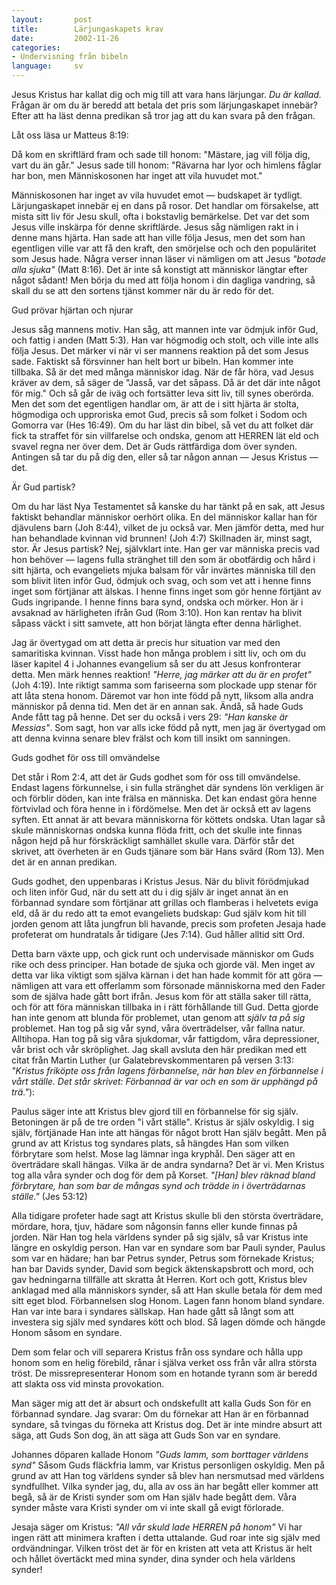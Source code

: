 ```yaml
---
layout:       post
title:        Lärjungaskapets krav
date:         2002-11-26
categories:
- Undervisning från bibeln
language:     sv
---
```

Jesus Kristus har kallat dig och mig till att vara hans lärjungar. <em>Du är kallad.</em> Frågan är om du är beredd att betala det pris som lärjungaskapet innebär? Efter att ha läst denna predikan så tror jag att du kan svara på den frågan.


Låt oss läsa ur Matteus 8:19:
<p class="bible">Då kom en skriftlärd fram och sade till honom: "Mästare, jag vill följa dig, vart du än går." Jesus sade till honom: "Rävarna har lyor och himlens fåglar har bon, men Människosonen har inget att vila huvudet mot."</p>
Människosonen har inget av vila huvudet emot &mdash;  budskapet är tydligt. Lärjungaskapet innebär ej en dans på rosor. Det handlar om försakelse, att mista sitt liv för Jesu skull, ofta i bokstavlig bemärkelse. Det var det som Jesus ville inskärpa för denne skriftlärde. Jesus såg nämligen rakt in i denne mans hjärta. Han sade att han ville följa Jesus, men det som han egentligen ville var att få den kraft, den smörjelse och och den populäritet som Jesus hade. Några verser innan läser vi nämligen om att Jesus <em>"botade alla sjuka"</em> (Matt 8:16). Det är inte så konstigt att människor längtar efter något sådant! Men börja du med att följa honom i din dagliga vandring, så skall du se att den sortens tjänst kommer när du är redo för det.

<box>Gud prövar hjärtan och njurar</box>

Jesus såg mannens motiv. Han såg, att mannen inte var ödmjuk inför Gud, och fattig i anden (Matt 5:3). Han var högmodig och stolt, och ville inte alls följa Jesus. Det märker vi när vi ser mannens reaktion på det som Jesus sade. Faktiskt så försvinner han helt bort ur bibeln. Han kommer inte tillbaka. Så är det med många människor idag. När de får höra, vad Jesus kräver av dem, så säger de "Jasså, var det såpass. Då är det där inte något för mig." Och så går de iväg och fortsätter leva sitt liv, till synes oberörda. Men det som det egentligen handlar om, är att de i sitt hjärta är stolta, högmodiga och upproriska emot Gud, precis så som folket i Sodom och Gomorra var (Hes 16:49). Om du har läst din bibel, så vet du att folket där fick ta straffet för sin villfarelse och ondska, genom att HERREN lät eld och svavel regna ner över dem. Det är Guds rättfärdiga dom över synden. Antingen så tar du på dig den, eller så tar någon annan &mdash; Jesus Kristus &mdash; det.

<box>Är Gud partisk?</box>

Om du har läst Nya Testamentet så kanske du har tänkt på en sak, att Jesus faktiskt behandlar människor oerhört olika. En del människor kallar han för djävulens barn (Joh 8:44), vilket de ju också var. Men jämför detta, med hur han behandlade kvinnan vid brunnen! (Joh 4:7) Skillnaden är, minst sagt, stor. Är Jesus partisk? Nej, självklart inte. Han ger var människa precis vad hon behöver &mdash; lagens fulla stränghet till den som är obotfärdig och hård i sitt hjärta, och evangeliets mjuka balsam för vår invärtes människa till den som blivit liten inför Gud, ödmjuk och svag, och som vet att i henne finns inget som förtjänar att älskas. I henne finns inget som gör henne förtjänt av Guds ingripande. I henne finns bara synd, ondska och mörker. Hon är i avsaknad av härligheten ifrån Gud (Rom 3:10). Hon kan rentav ha blivit såpass väckt i sitt samvete, att hon börjat längta efter denna  härlighet.

Jag är övertygad om att detta är precis hur situation var med den samaritiska kvinnan. Visst hade hon många problem i sitt liv, och om du läser kapitel 4 i Johannes evangelium så ser du att Jesus konfronterar detta. Men märk hennes reaktion! <em>"Herre, jag märker att du är en profet"</em> (Joh 4:19). Inte riktigt samma som fariseerna som plockade upp stenar för att låta stena honom. Däremot var hon inte född på nytt, liksom alla andra människor på denna tid. Men det är en annan sak. Ändå, så hade Guds Ande fått tag på henne. Det ser du också i vers 29: <em>"Han kanske är Messias"</em>. Som sagt, hon var alls icke född på nytt, men jag är övertygad om att denna kvinna senare blev frälst och kom till insikt om sanningen.

<box>Guds godhet för oss till omvändelse</box>

Det står i Rom 2:4, att det är Guds godhet som för oss till omvändelse. Endast lagens förkunnelse, i sin fulla stränghet där syndens lön verkligen är och förblir döden, kan inte frälsa en människa. Det kan endast göra henne förtvivlad och föra henne in i fördömelse. Men det är också ett av lagens syften. Ett annat är att bevara människorna för köttets ondska. Utan lagar så skule människornas ondska kunna flöda fritt, och det skulle inte finnas någon hejd på hur förskräckligt samhället skulle vara. Därför står det skrivet, att överheten är en Guds tjänare som bär Hans svärd (Rom 13). Men det är en annan predikan.

Guds godhet, den uppenbaras i Kristus Jesus. När du blivit förödmjukad och liten inför Gud, när du sett att du i dig själv är inget annat än en förbannad syndare som förtjänar att grillas och flamberas i helvetets eviga eld, då är du redo att ta emot evangeliets budskap: Gud själv kom hit till jorden genom att låta jungfrun bli havande, precis som profeten Jesaja hade profeterat om hundratals år tidigare (Jes 7:14). Gud håller alltid sitt Ord.

Detta barn växte upp, och gick runt och undervisade människor om Guds rike och dess principer. Han botade de sjuka och gjorde väl. Men inget av detta var lika viktigt som själva kärnan i det han hade kommit för att göra &mdash; nämligen att vara ett offerlamm som  försonade människorna med den Fader som de själva hade gått bort ifrån. Jesus kom för att ställa saker till rätta, och för att föra människan tillbaka in i rätt förhållande till Gud. Detta gjorde han inte genom att blunda för problemet, utan genom att <em>själv ta på sig</em> problemet. Han tog på sig vår synd, våra överträdelser, vår fallna natur. Alltihopa. Han tog på sig våra sjukdomar, vår fattigdom, våra depressioner, vår brist och vår skröplighet. Jag skall avsluta den här predikan med ett citat från Martin Luther (ur Galatebrevskommentaren på versen 3:13: <em>"Kristus friköpte oss från lagens förbannelse, när han blev en förbannelse i vårt ställe. Det står skrivet: Förbannad är var och en som är upphängd på trä."</em>):
<p class="quote">Paulus säger inte att Kristus blev gjord till en förbannelse för sig själv. Betoningen är på de tre orden "i vårt ställe". Kristus är själv oskyldig. I sig själv, förtjänade Han inte att hängas för något brott Han själv begått. Men på grund av att Kristus tog syndares plats, så hängdes Han som vilken förbrytare som helst. Mose lag lämnar inga kryphål. Den säger att en överträdare skall hängas. Vilka är de andra syndarna? Det är vi. Men Kristus tog alla våra synder och dog för dem på Korset. <em>"[Han] blev räknad bland förbrytare, han som bar de mångas synd och trädde in i överträdarnas ställe."</em> (Jes 53:12)

Alla tidigare profeter hade sagt att Kristus skulle bli den största överträdare, mördare, hora, tjuv, hädare som någonsin fanns eller kunde finnas på jorden. När Han tog hela världens synder på sig själv, så var Kristus inte längre en oskyldig person. Han var en syndare som bar Pauli synder, Paulus som var en hädare; han bar Petrus synder, Petrus som förnekade Kristus; han bar Davids synder, David som begick äktenskapsbrott och mord, och gav hedningarna tillfälle att skratta åt Herren. Kort och gott, Kristus blev anklagad med alla människors synder, så att Han skulle betala för dem med sitt eget blod. Förbannelsen slog Honom. Lagen fann honom bland syndare. Han var inte bara i syndares sällskap. Han hade gått så långt som att investera sig själv med syndares kött och blod. Så lagen dömde och hängde Honom såsom en syndare.

Dem som felar och vill separera Kristus från oss syndare och hålla upp honom som en helig förebild, rånar i själva verket oss från vår allra största tröst. De missrepresenterar Honom som en hotande tyrann som är beredd att slakta oss vid minsta provokation.

Man säger mig att det är absurt och ondskefullt att kalla Guds Son för en förbannad syndare. Jag svarar: Om du förnekar att Han är en förbannad syndare, så tvingas du förneka att Kristus dog. Det är inte mindre absurt att säga, att Guds Son dog, än att säga att Guds Son var en syndare.

Johannes döparen kallade Honom <em>"Guds lamm, som borttager världens synd"</em> Såsom Guds fläckfria lamm, var Kristus personligen oskyldig. Men på grund av att Han tog världens synder så blev han nersmutsad med världens syndfullhet. Vilka synder jag, du, alla av oss än har begått eller kommer att begå, så är de Kristi synder som om Han själv hade begått dem. Våra synder måste vara Kristi synder om vi inte skall gå evigt förlorade.

Jesaja säger om Kristus: <em>"All vår skuld lade HERREN på honom"</em> Vi har ingen rätt att minimera kraften i detta uttalande. Gud roar inte sig själv med  ordvändningar. Vilken tröst det är för en kristen att veta att Kristus är helt och hållet övertäckt med mina synder, dina synder och hela världens synder!</p>
